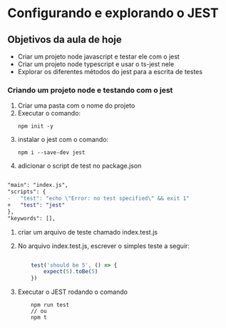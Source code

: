 # Configurando e explorando o JEST


## Objetivos da aula de hoje

- Criar um projeto node javascript e testar ele com o jest
- Criar um projeto node typescript e usar o ts-jest nele
- Explorar os diferentes métodos do jest para a escrita de testes

### Criando um projeto node e testando com o jest

1. Criar uma pasta com o nome do projeto
1. Executar o comando:
    ```
    npm init -y
    ````
1. instalar o jest com o comando:
    ```
    npm i --save-dev jest
    ```
1. adicionar o script de test no package.json

```diff

"main": "index.js",
"scripts": {
-   "test": "echo \"Error: no test specified\" && exit 1"
+   "test": "jest"
},
"keywords": [],

```

1. criar um arquivo de teste chamado index.test.js

1. No arquivo index.test.js, escrever o simples teste a seguir:

    ```js

        test('should be 5', () => {
            expect(5).toBe(5)
        })

    ```

1. Executar o JEST rodando o comando

    ```
        npm run test
        // ou
        npm t
    ```
